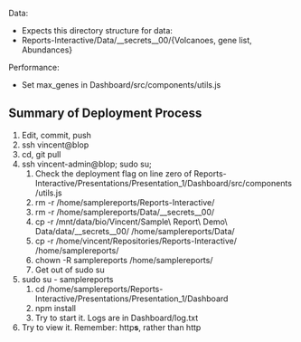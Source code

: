 Data:
* Expects this directory structure for data:
* Reports-Interactive/Data/__secrets__00/{Volcanoes, gene list, Abundances}

Performance:
* Set max_genes in Dashboard/src/components/utils.js

## Summary of Deployment Process

1. Edit, commit, push
2. ssh vincent@blop
3. cd, git pull
4. ssh vincent-admin@blop; sudo su;
    1. Check the deployment flag on line zero of Reports-Interactive/Presentations/Presentation_1/Dashboard/src/components/utils.js
    2. rm -r /home/samplereports/Reports-Interactive/
    3. rm -r /home/samplereports/Data/__secrets__00/
    4. cp -r /mnt/data/bio/Vincent/Sample\ Report\ Demo\ Data/data/__secrets__00/ /home/samplereports/Data/
    5. cp -r /home/vincent/Repositories/Reports-Interactive/ /home/samplereports/
    6. chown -R samplereports /home/samplereports/
    7. Get out of sudo su
5. sudo su - samplereports
    1. cd /home/samplereports/Reports-Interactive/Presentations/Presentation_1/Dashboard
    2. npm install
    3. Try to start it. Logs are in Dashboard/log.txt
6. Try to view it. Remember: http**s**, rather than http